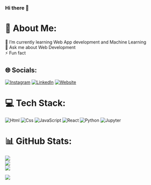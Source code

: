 ### Hi there 👋

# 💫 About Me:
🌱 I’m currently learning Web App development and Machine Learning <br>💬 Ask me about Web Development<br>⚡ Fun fact


## 🌐 Socials:
[![Instagram](https://img.shields.io/badge/Instagram-%23E4405F.svg?logo=Instagram&logoColor=white)](https://instagram.com/tjsingh47) [![LinkedIn](https://img.shields.io/badge/LinkedIn-%230077B5.svg?logo=linkedin&logoColor=white)](https://www.linkedin.com/in/tjsingh47/) [![Website](https://img.shields.io/badge/website-230077B5.svg?style=plastic&logo=wikipedia&logoColor=white)](https://taranjee.github.io/portfolio/) 



# 💻 Tech Stack:
![Html](https://img.shields.io/badge/html-F3B742?style=for-the-badge&logo=html5&logoColor=DD4B25) ![Css](https://img.shields.io/badge/css-2EA7D9?style=for-the-badge&logo=css3&logoColor=#2EA7D9) ![JavaScript](https://img.shields.io/badge/javascript-F5C700?style=for-the-badge&logo=javascript&logoColor=F7F7AE) ![React](https://img.shields.io/badge/react-212121?style=for-the-badge&logo=react&logoColor=5ED3F3) ![Python](https://img.shields.io/badge/python-3670A0?style=for-the-badge&logo=python&logoColor=ffdd54) ![Jupyter](https://img.shields.io/badge/jupyter-EB7325?style=for-the-badge&logo=jupyter&logoColor=5E5F5F) 



# 📊 GitHub Stats:
![](https://github-readme-stats.vercel.app/api?username=TARANjee&theme=vue-dark&hide_border=false&count_private=true)<br/>
![](https://github-readme-streak-stats.herokuapp.com/?user=TARANjee&theme=vue-dark&hide_border=false)<br/>
![](https://github-readme-stats.vercel.app/api/top-langs/?username=TARANjee&theme=vue-dark&hide_border=false&include_all_commits=true&count_private=true&layout=compact)

[![](https://visitcount.itsvg.in/api?id=yaseraz&icon=0&color=10)](https://visitcount.itsvg.in)

<!---
TARANjee/TARANjee is a ✨ special ✨ repository because its `README.md` (this file) appears on your GitHub profile.
You can click the Preview link to take a look at your changes.
--->
